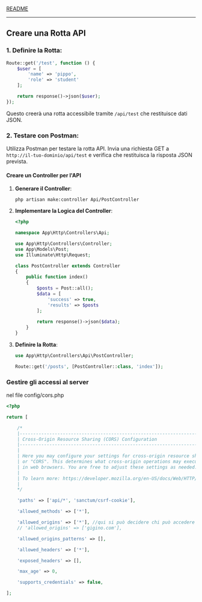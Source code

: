 [README](../README.md)<br>

---

## Creare una Rotta API

### 1. **Definire la Rotta**:

   ```php
   Route::get('/test', function () {
       $user = [
           'name' => 'pippo',
           'role' => 'student'
       ];
   
       return response()->json($user);
   });
   ```

   Questo creerà una rotta accessibile tramite `/api/test` che restituisce dati JSON.

### 2. **Testare con Postman**: 
Utilizza Postman per testare la rotta API. Invia una richiesta GET a `http://il-tuo-dominio/api/test` e verifica che restituisca la risposta JSON prevista.

#### Creare un Controller per l'API


1. **Generare il Controller**:

   ```
   php artisan make:controller Api/PostController
   ```

2. **Implementare la Logica del Controller**: 

   ```php
   <?php
   
   namespace App\Http\Controllers\Api;
   
   use App\Http\Controllers\Controller;
   use App\Models\Post;
   use Illuminate\Http\Request;
   
   class PostController extends Controller
   {
       public function index()
       {
           $posts = Post::all();
           $data = [
               'success' => true,
               'results' => $posts
           ];
           
           return response()->json($data);
       }
   }
   ```

3. **Definire la Rotta**: 

   ```php
   use App\Http\Controllers\Api\PostController;
   
   Route::get('/posts', [PostController::class, 'index']);
   ```

### Gestire gli accessi al server

nel file config/cors.php 

```php
<?php

return [

    /*
    |--------------------------------------------------------------------------
    | Cross-Origin Resource Sharing (CORS) Configuration
    |--------------------------------------------------------------------------
    |
    | Here you may configure your settings for cross-origin resource sharing
    | or "CORS". This determines what cross-origin operations may execute
    | in web browsers. You are free to adjust these settings as needed.
    |
    | To learn more: https://developer.mozilla.org/en-US/docs/Web/HTTP/CORS
    |
    */

    'paths' => ['api/*', 'sanctum/csrf-cookie'],

    'allowed_methods' => ['*'],

    'allowed_origins' => ['*'], //qui si può decidere chi può accedere 
    // 'allowed_origins' => ['gigino.com'], 

    'allowed_origins_patterns' => [],

    'allowed_headers' => ['*'],

    'exposed_headers' => [],

    'max_age' => 0,

    'supports_credentials' => false,

];

```